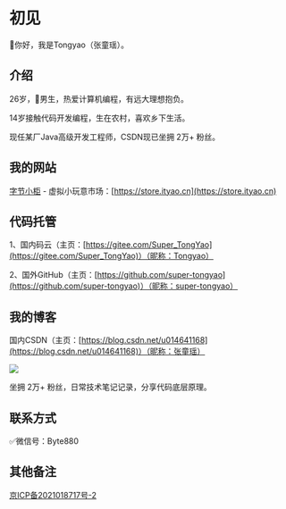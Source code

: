 # 初见
🐻你好，我是Tongyao（张童瑶）。



## 介绍

26岁，👦男生，热爱计算机编程，有远大理想抱负。

14岁接触代码开发编程，生在农村，喜欢乡下生活。

现任某厂Java高级开发工程师，CSDN现已坐拥 2万+ 粉丝。


## 我的网站

[字节小柜](/Md/字节小柜.md) - 虚拟小玩意市场：[https://store.ityao.cn](https://store.ityao.cn)



## 代码托管

1、国内码云（主页：[https://gitee.com/Super_TongYao](https://gitee.com/Super_TongYao)）（昵称：Tongyao）

2、国外GitHub（主页：[https://github.com/super-tongyao](https://github.com/super-tongyao)）（昵称：super-tongyao）

## 我的博客

国内CSDN（主页：[https://blog.csdn.net/u014641168](https://blog.csdn.net/u014641168)）（昵称：张童瑶）

![](https://img-blog.csdnimg.cn/cc2b4f5fad3041f292ce19dc606c96d4.png)

坐拥 2万+ 粉丝，日常技术笔记记录，分享代码底层原理。
## 联系方式

✅微信号：Byte880

## 其他备注

[京ICP备2021018717号-2](https://beian.miit.gov.cn/)


